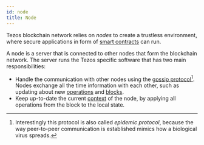```yaml
--- 
id: node
title: Node
---
```


Tezos blockchain network relies on *nodes* to create a trustless environment, where secure applications in form of [smart contracts](../smart_contract/smart-contract) can run.

A node is a server that is connected to other nodes that form the blockchain network. The server runs the Tezos specific software that has two main responsibilities:

* Handle the communication with other nodes using the [gossip protocol](https://en.wikipedia.org/wiki/Gossip_protocol)[^1]. Nodes exchange all the time information with each other, such as updating about new [operations](operations/operations) and [blocks](block).
* Keep up-to-date the current [context](context) of the node, by applying all operations from the block to the local state. 



[^1]: Interestingly this protocol is also called *epidemic protocol*, because the way peer-to-peer communication is established mimics how a biological virus spreads.